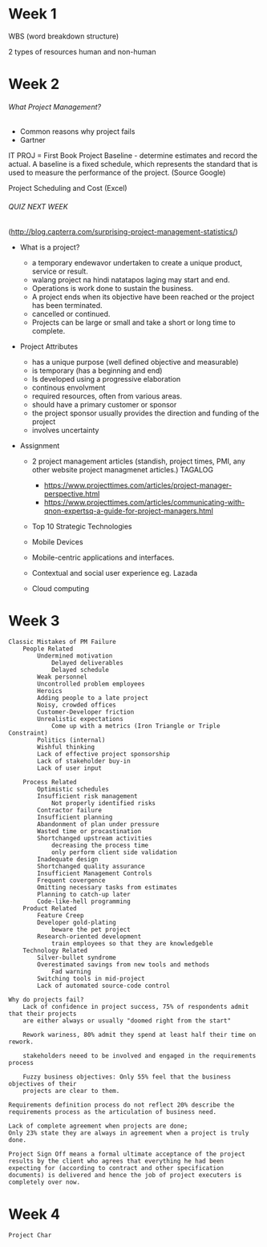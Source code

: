 # Week 1

WBS (word breakdown structure)

2 types of resources
human and non-human

# Week 2

###### What Project Management?
* Common reasons why project fails
* Gartner 

IT PROJ = First Book
Project Baseline - determine estimates and record the actual.
A baseline is a fixed schedule, which represents the standard that is used to measure the performance of the project. (Source Google)

Project Scheduling and Cost (Excel)

###### QUIZ NEXT WEEK 

(http://blog.capterra.com/surprising-project-management-statistics/)

* What is a project?
	* a temporary endewavor undertaken to create a unique product, service or result.
	* walang project na hindi natatapos laging may start and end.
	* Operations is work done to sustain the business.
	* A project ends when its objective have been reached or the project has been terminated.
	 * cancelled or continued.
	* Projects can be large or small and take a short or long time to complete. 

* Project Attributes
	* has a unique purpose (well defined objective and measurable)
	* is temporary (has a beginning and end)
	* Is developed using a progressive elaboration
	 * continous envolvment
	* required resources, often from various areas.
	* should have a primary customer or sponsor
	 * the project sponsor usually provides the direction and funding of the project
	* involves uncertainty
* Assignment
	* 2 project management articles (standish, project times, PMI, any other website project managmenet articles.)
	TAGALOG
		
		* https://www.projecttimes.com/articles/project-manager-perspective.html
		* https://www.projecttimes.com/articles/communicating-with-qnon-expertsq-a-guide-for-project-managers.html
	
	* Top 10 Strategic Technologies
	 * Mobile Devices
	 * Mobile-centric applications and interfaces.
	 * Contextual and social user experience eg. Lazada
	 * Cloud computing 
# Week 3	
	Classic Mistakes of PM Failure
		People Related
			Undermined motivation
				Delayed deliverables
				Delayed schedule
			Weak personnel
			Uncontrolled problem employees
			Heroics
			Adding people to a late project
			Noisy, crowded offices
			Customer-Developer friction
			Unrealistic expectations
				Come up with a metrics (Iron Triangle or Triple Constraint)
			Politics (internal)
			Wishful thinking 
			Lack of effective project sponsorship
			Lack of stakeholder buy-in
			Lack of user input
			
		Process Related
			Optimistic schedules
			Insufficient risk management
				Not properly identified risks
			Contractor failure
			Insufficient planning
			Abandonment of plan under pressure
			Wasted time or procastination
			Shortchanged upstream activities
				decreasing the process time
				only perform client side validation
			Inadequate design
			Shortchanged quality assurance
			Insufficient Management Controls
			Frequent covergence
			Omitting necessary tasks from estimates
			Planning to catch-up later
			Code-like-hell programming
		Product Related
			Feature Creep
			Developer gold-plating
				beware the pet project
			Research-oriented development
				train employees so that they are knowledgeble
		Technology Related
			Silver-bullet syndrome
			Overestimated savings from new tools and methods
				Fad warning
			Switching tools in mid-project
			Lack of automated source-code control

	Why do projects fail?
		Lack of confidence in project success, 75% of respondents admit that their projects
		are either always or usually "doomed right from the start"
	
		Rework wariness, 80% admit they spend at least half their time on rework.
		
		stakeholders neeed to be involved and engaged in the requirements process
		
		Fuzzy business objectives: Only 55% feel that the business objectives of their 
		projects are clear to them.
    
    Requirements definition process do not reflect 20% describe the requirements process as the articulation of business need.
    
    Lack of complete agreement when projects are done;
    Only 23% state they are always in agreement when a project is truly done.
    
    Project Sign Off means a formal ultimate acceptance of the project results by the client who agrees that everything he had been         expecting for (according to contract and other specification documents) is delivered and hence the job of project executers is           completely over now. 
    
    
# Week 4
    Project Char
		
